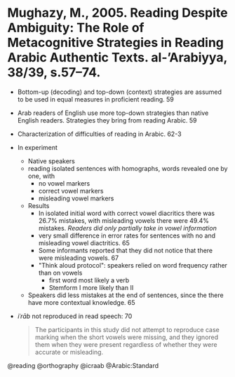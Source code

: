 # Mughazy, M., 2005. Reading Despite Ambiguity: The Role of Metacognitive Strategies in Reading Arabic Authentic Texts. al-’Arabiyya, 38/39, s.57–74.

- Bottom-up (decoding) and top-down (context) strategies are assumed to be used in equal measures in proficient reading. 59

- Arab readers of English use more top-down strategies than native English readers. Strategies they bring from reading Arabic. 59

- Characterization of difficulties of reading in Arabic. 62-3

- In experiment
  - Native speakers
  - reading isolated sentences with homographs, words revealed one by one, with
    - no vowel markers
    - correct vowel markers
    - misleading vowel markers
  - Results
    - In isolated initial word with correct vowel diacritics there was 26.7% mistakes, with misleading vowels there were 49.4% mistakes. *Readers did only partially take in vowel information*
    - very small difference in error rates for sentences with no and misleading vowel diactritics. 65
    - Some informants reported that they did not notice that there were misleading vowels. 67
    - "Think aloud protocol": speakers relied on word frequency rather than on vowels
      - first word most likely a verb
      - Stemform I more likely than II
  - Speakers did less mistakes at the end of sentences, since the there have more contextual knowledge. 65

- *iʿrāb* not reproduced in read speech: 70

  > The participants in this study did not attempt to reproduce case marking when the short vowels were missing, and they ignored them when they were present regardless of whether they were accurate or misleading. 

@reading
@orthography
@icraab
@Arabic:Standard
